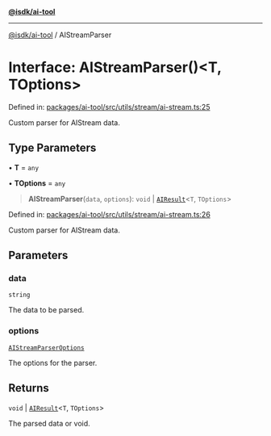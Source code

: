 [**@isdk/ai-tool**](../README.md)

***

[@isdk/ai-tool](../globals.md) / AIStreamParser

# Interface: AIStreamParser()\<T, TOptions\>

Defined in: [packages/ai-tool/src/utils/stream/ai-stream.ts:25](https://github.com/isdk/ai-tool.js/blob/62dd65284e1c50d2e8546a14ae292154369bdb2c/src/utils/stream/ai-stream.ts#L25)

Custom parser for AIStream data.

## Type Parameters

• **T** = `any`

• **TOptions** = `any`

> **AIStreamParser**(`data`, `options`): `void` \| [`AIResult`](AIResult.md)\<`T`, `TOptions`\>

Defined in: [packages/ai-tool/src/utils/stream/ai-stream.ts:26](https://github.com/isdk/ai-tool.js/blob/62dd65284e1c50d2e8546a14ae292154369bdb2c/src/utils/stream/ai-stream.ts#L26)

Custom parser for AIStream data.

## Parameters

### data

`string`

The data to be parsed.

### options

[`AIStreamParserOptions`](AIStreamParserOptions.md)

The options for the parser.

## Returns

`void` \| [`AIResult`](AIResult.md)\<`T`, `TOptions`\>

The parsed data or void.
